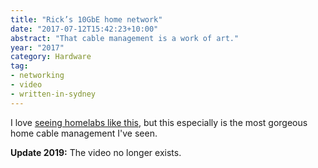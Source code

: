 ```yaml
---
title: "Rick’s 10GbE home network"
date: "2017-07-12T15:42:23+10:00"
abstract: "That cable management is a work of art."
year: "2017"
category: Hardware
tag:
- networking
- video
- written-in-sydney
---
```

I love [seeing homelabs like this], but this especially is the most gorgeous home cable management I've seen.

**Update 2019:** The video no longer exists.

[seeing homelabs like this]: https://www.youtube.com/watch?v=1MzRNGlDcLs


